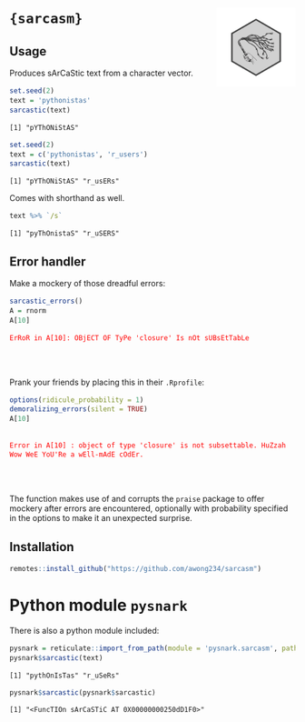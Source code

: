 
# `{sarcasm}` <img src='img/saracasm_hex.png' align="right" height="139"/>

## Usage

Produces sArCaStic text from a character vector.

``` r
set.seed(2)
text = 'pythonistas'
sarcastic(text)
```

    [1] "pYThONiStAS"

``` r
set.seed(2)
text = c('pythonistas', 'r_users')
sarcastic(text)
```

    [1] "pYThONiStAS" "r_usERs"    

Comes with shorthand as well.

``` r
text %>% `/s`
```

    [1] "pyThOnistaS" "r_uSERS"    

## Error handler

Make a mockery of those dreadful errors:

``` r
sarcastic_errors()
A = rnorm
A[10]
```

<pre><code><span style='color: red;'>ErRoR in A[10]: OBjECT OF TyPe 'closure' Is nOt sUBsEtTabLe
<span></pre>

</code>

Prank your friends by placing this in their `.Rprofile`:

``` r
options(ridicule_probability = 1)
demoralizing_errors(silent = TRUE)
A[10]
```

<pre><code><span style='color: red;'>
Error in A[10] : object of type 'closure' is not subsettable. HuZzah Wow WeE YoU'Re a wEll-mAdE cOdEr.
<span></pre>

</code>

The function makes use of and corrupts the `praise` package to offer
mockery after errors are encountered, optionally with probability
specified in the options to make it an unexpected surprise.

## Installation

``` r
remotes::install_github("https://github.com/awong234/sarcasm")
```

# Python module `pysnark`

There is also a python module included:

``` r
pysnark = reticulate::import_from_path(module = 'pysnark.sarcasm', path = system.file(package = 'sarcasm', 'pysnark'))
pysnark$sarcastic(text)
```

    [1] "pythOnIsTas" "r_uSeRs"    

``` r
pysnark$sarcastic(pysnark$sarcastic)
```

    [1] "<FuncTIOn sArCaSTiC AT 0X00000000250dD1F0>"
